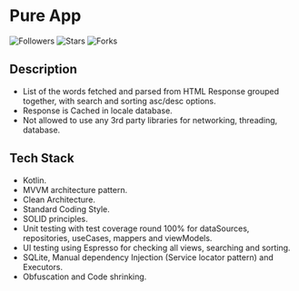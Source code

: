 # Pure App

![Followers][1]     ![Stars][2]     ![Forks][3]

Description
--------------

- List of the words fetched and parsed from HTML Response grouped together, with search and sorting asc/desc options.
- Response is Cached in locale database.
- Not allowed to use any 3rd party libraries for networking, threading, database.

Tech Stack
--------------

* Kotlin.
* MVVM architecture pattern. 
* Clean Architecture.
* Standard Coding Style.
* SOLID principles.
* Unit testing with test coverage round 100% for dataSources, repositories, useCases, mappers and viewModels.
* UI testing using Espresso for checking all views, searching and sorting.
* SQLite, Manual dependency Injection (Service locator pattern) and Executors.
* Obfuscation and Code shrinking.


[1]: https://img.shields.io/github/followers/islamarr?style=social
[2]: https://img.shields.io/github/stars/islamarr/pureApp?style=social
[3]: https://img.shields.io/github/forks/islamarr/pureApp?style=social